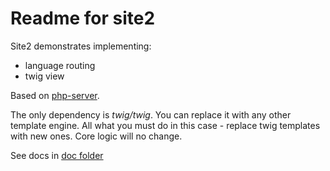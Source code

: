 # Readme for site2

Site2 demonstrates implementing:

- language routing
- twig view

Based on [php-server](https://github.com/Romchik38/server).

The only dependency is *twig/twig*. You can replace it with any other template engine. All what you must do in this case - replace twig templates with new ones. Core logic will no change.

See docs in [doc folder](./doc/)
